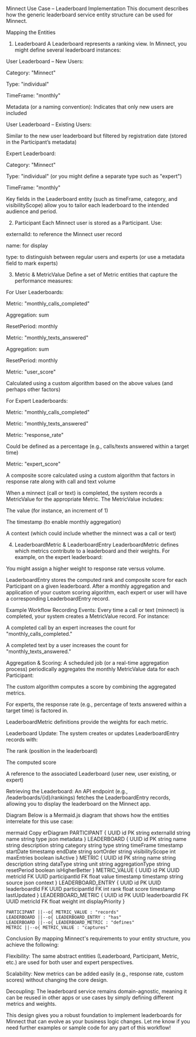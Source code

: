 Minnect Use Case – Leaderboard Implementation
This document describes how the generic leaderboard service entity structure can be used for Minnect.

Mapping the Entities
1. Leaderboard
A Leaderboard represents a ranking view. In Minnect, you might define several leaderboard instances:

User Leaderboard – New Users:

Category: "Minnect"

Type: "individual"

TimeFrame: "monthly"

Metadata (or a naming convention): Indicates that only new users are included

User Leaderboard – Existing Users:

Similar to the new user leaderboard but filtered by registration date (stored in the Participant’s metadata)

Expert Leaderboard:

Category: "Minnect"

Type: "individual" (or you might define a separate type such as "expert")

TimeFrame: "monthly"

Key fields in the Leaderboard entity (such as timeFrame, category, and visibilityScope) allow you to tailor each leaderboard to the intended audience and period.

2. Participant
Each Minnect user is stored as a Participant. Use:

externalId: to reference the Minnect user record

name: for display

type: to distinguish between regular users and experts (or use a metadata field to mark experts)

3. Metric & MetricValue
Define a set of Metric entities that capture the performance measures:

For User Leaderboards:

Metric: "monthly_calls_completed"

Aggregation: sum

ResetPeriod: monthly

Metric: "monthly_texts_answered"

Aggregation: sum

ResetPeriod: monthly

Metric: "user_score"

Calculated using a custom algorithm based on the above values (and perhaps other factors)

For Expert Leaderboards:

Metric: "monthly_calls_completed"

Metric: "monthly_texts_answered"

Metric: "response_rate"

Could be defined as a percentage (e.g., calls/texts answered within a target time)

Metric: "expert_score"

A composite score calculated using a custom algorithm that factors in response rate along with call and text volume

When a minnect (call or text) is completed, the system records a MetricValue for the appropriate Metric. The MetricValue includes:

The value (for instance, an increment of 1)

The timestamp (to enable monthly aggregation)

A context (which could include whether the minnect was a call or text)

4. LeaderboardMetric & LeaderboardEntry
LeaderboardMetric defines which metrics contribute to a leaderboard and their weights. For example, on the expert leaderboard:

You might assign a higher weight to response rate versus volume.

LeaderboardEntry stores the computed rank and composite score for each Participant on a given leaderboard. After a monthly aggregation and application of your custom scoring algorithm, each expert or user will have a corresponding LeaderboardEntry record.

Example Workflow
Recording Events:
Every time a call or text (minnect) is completed, your system creates a MetricValue record. For instance:

A completed call by an expert increases the count for "monthly_calls_completed."

A completed text by a user increases the count for "monthly_texts_answered."

Aggregation & Scoring:
A scheduled job (or a real-time aggregation process) periodically aggregates the monthly MetricValue data for each Participant:

The custom algorithm computes a score by combining the aggregated metrics.

For experts, the response rate (e.g., percentage of texts answered within a target time) is factored in.

LeaderboardMetric definitions provide the weights for each metric.

Leaderboard Update:
The system creates or updates LeaderboardEntry records with:

The rank (position in the leaderboard)

The computed score

A reference to the associated Leaderboard (user new, user existing, or expert)

Retrieving the Leaderboard:
An API endpoint (e.g., /leaderboards/{id}/rankings) fetches the LeaderboardEntry records, allowing you to display the leaderboard on the Minnect app.

Diagram
Below is a Mermaid.js diagram that shows how the entities interrelate for this use case:

mermaid
Copy
erDiagram
    PARTICIPANT {
        UUID id PK
        string externalId
        string name
        string type
        json metadata
    }
    LEADERBOARD {
        UUID id PK
        string name
        string description
        string category
        string type
        string timeFrame
        timestamp startDate
        timestamp endDate
        string sortOrder
        string visibilityScope
        int maxEntries
        boolean isActive
    }
    METRIC {
        UUID id PK
        string name
        string description
        string dataType
        string unit
        string aggregationType
        string resetPeriod
        boolean isHigherBetter
    }
    METRIC_VALUE {
        UUID id PK
        UUID metricId FK
        UUID participantId FK
        float value
        timestamp timestamp
        string source
        json context
    }
    LEADERBOARD_ENTRY {
        UUID id PK
        UUID leaderboardId FK
        UUID participantId FK
        int rank
        float score
        timestamp lastUpdated
    }
    LEADERBOARD_METRIC {
        UUID id PK
        UUID leaderboardId FK
        UUID metricId FK
        float weight
        int displayPriority
    }

    PARTICIPANT ||--o{ METRIC_VALUE : "records"
    LEADERBOARD ||--o{ LEADERBOARD_ENTRY : "has"
    LEADERBOARD ||--o{ LEADERBOARD_METRIC : "defines"
    METRIC ||--o{ METRIC_VALUE : "captures"
Conclusion
By mapping Minnect's requirements to your entity structure, you achieve the following:

Flexibility: The same abstract entities (Leaderboard, Participant, Metric, etc.) are used for both user and expert perspectives.

Scalability: New metrics can be added easily (e.g., response rate, custom scores) without changing the core design.

Decoupling: The leaderboard service remains domain-agnostic, meaning it can be reused in other apps or use cases by simply defining different metrics and weights.

This design gives you a robust foundation to implement leaderboards for Minnect that can evolve as your business logic changes. Let me know if you need further examples or sample code for any part of this workflow!